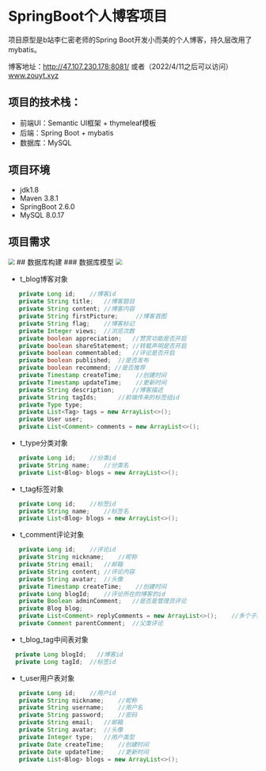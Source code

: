 # SpringBoot个人博客项目
项目原型是b站李仁密老师的Spring Boot开发小而美的个人博客，持久层改用了mybatis。

博客地址：http://47.107.230.178:8081/      或者（2022/4/11之后可以访问）www.zouyt.xyz
 ## 项目的技术栈：
  - 前端UI：Semantic UI框架 + thymeleaf模板
  - 后端：Spring Boot + mybatis
  - 数据库：MySQL
 ## 项目环境
  - jdk1.8
  - Maven 3.8.1
  - SpringBoot 2.6.0
  - MySQL 8.0.17
 ## 项目需求

<img src="https://gitee.com/zou_yt/image/raw/master/img/个人博客系统思维导图.png" style="zoom: 80%;">
 ## 数据库构建
  ### 数据库模型

<img src="https://gitee.com/zou_yt/image/raw/master/img/个人博客项目数据库模型.png" style="zoom: 80%;">

 - t_blog博客对象
 ```java
    private Long id;    //博客id
    private String title;   //博客题目
    private String content; //博客内容
    private String firstPicture;     //博客首图
    private String flag;    //博客标记
    private Integer views;  //浏览次数
    private boolean appreciation;   //赞赏功能是否开启
    private boolean shareStatement; //转载声明是否开启
    private boolean commentabled;   //评论是否开启
    private boolean published;  //是否发布
    private boolean recommend; //是否推荐
    private Timestamp createTime;    //创建时间
    private Timestamp updateTime;    //更新时间
    private String description;     //博客描述
    private String tagIds;      //前端传来的标签组id
    private Type type;
    private List<Tag> tags = new ArrayList<>();
    private User user;
    private List<Comment> comments = new ArrayList<>();
 ```
 - t_type分类对象
 ```java
    private Long id;    //分类id
    private String name;    //分类名
    private List<Blog> blogs = new ArrayList<>();
 ```
  - t_tag标签对象
 ```java
    private Long id;    //标签id
    private String name;    //标签名
    private List<Blog> blogs = new ArrayList<>();
 ```
 - t_comment评论对象
 ```java
    private Long id;    //评论id
    private String nickname;    //昵称
    private String email;   //邮箱
    private String content; //评论内容
    private String avatar;  //头像
    private Timestamp createTime;    //创建时间
    private Long blogId;    //评论所在的博客的id
    private Boolean adminComment;   //是否是管理员评论
    private Blog blog;
    private List<Comment> replyComments = new ArrayList<>();    //多个子类评论
    private Comment parentComment;  //父类评论
 ```
 - t_blog_tag中间表对象
 ```java
   private Long blogId;   //博客id
   private Long tagId;  //标签id
 ```
 - t_user用户表对象
 ```java
    private Long id;    //用户id
    private String nickname;    //昵称
    private String username;    //用户名
    private String password;    //密码
    private String email;   //邮箱
    private String avatar;  //头像
    private Integer type;   //用户类型
    private Date createTime;    //创建时间
    private Date updateTime;    //更新时间
    private List<Blog> blogs = new ArrayList<>();
 ```
